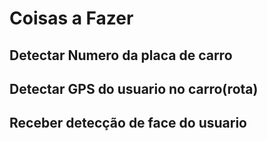 # Coisas a Fazer
## Detectar Numero da placa de carro
## Detectar GPS do usuario no carro(rota)
## Receber detecção de face do usuario

